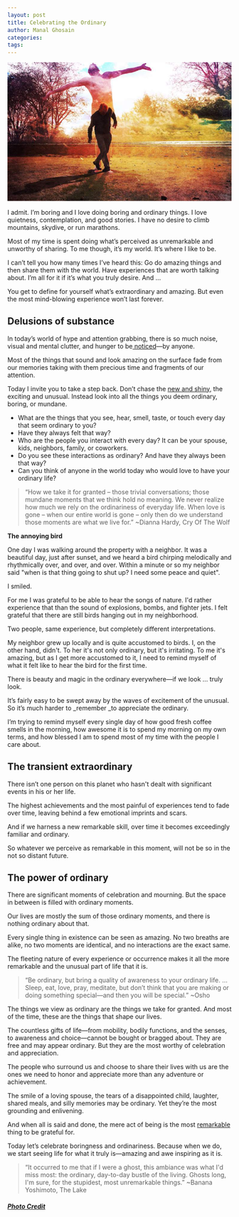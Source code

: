 ```yaml
---
layout: post
title: Celebrating the Ordinary
author: Manal Ghosain
categories:
tags:
---
```


![The ordinary](/images/ordinary.jpg)

I admit. I’m boring and I love doing boring and ordinary things. I love quietness, contemplation, and good stories. I have no desire to climb mountains, skydive, or run marathons. 

Most of my time is spent doing what’s perceived as unremarkable and unworthy of sharing. To me though, it’s my world. It’s where I like to be. 

I can’t tell you how many times I’ve heard this: Go do amazing things and then share them with the world. Have experiences that are worth talking about. I’m all for it if it’s what you truly desire. And … 

You get to define for yourself what’s extraordinary and amazing. But even the most mind-blowing experience won’t last forever. 

## Delusions of substance

In today’s world of hype and attention grabbing, there is so much noise, visual and mental clutter, and hunger to be[ noticed](/approval/)—by anyone. 

Most of the things that sound and look amazing on the surface fade from our memories taking with them precious time and fragments of our attention. 

Today I invite you to take a step back. Don’t chase the [new and shiny](/novelty/), the exciting and unusual. Instead look into all the things you deem ordinary, boring, or mundane. 

  * What are the things that you see, hear, smell, taste, or touch every day that seem ordinary to you?
  * Have they always felt that way?
  * Who are the people you interact with every day? It can be your spouse, kids, neighbors, family, or coworkers.
  * Do you see these interactions as ordinary? And have they always been that way?
  * Can you think of anyone in the world today who would love to have your ordinary life?

> “How we take it for granted – those trivial conversations; those mundane moments that we think hold no meaning. We never realize how much we rely on the ordinariness of everyday life. When love is gone – when our entire world is gone – only then do we understand those moments are what we live for.” ~Dianna Hardy, Cry Of The Wolf

**The annoying bird** 

One day I was walking around the property with a neighbor. It was a beautiful day, just after sunset, and we heard a bird chirping melodically and rhythmically over, and over, and over. Within a minute or so my neighbor said "when is that thing going to shut up? I need some peace and quiet". 

I smiled. 

For me I was grateful to be able to hear the songs of nature. I'd rather experience that than the sound of explosions, bombs, and fighter jets. I felt grateful that there are still birds hanging out in my neighborhood. 

Two people, same experience, but completely different interpretations. 

My neighbor grew up locally and is quite accustomed to birds. I, on the other hand, didn't. To her it's not only ordinary, but it's irritating. To me it's amazing, but as I get more accustomed to it, I need to remind myself of what it felt like to hear the bird for the first time. 

There is beauty and magic in the ordinary everywhere—if we look … truly look. 

It’s fairly easy to be swept away by the waves of excitement of the unusual. So it’s much harder to _remember _to appreciate the ordinary. 

I’m trying to remind myself every single day of how good fresh coffee smells in the morning, how awesome it is to spend my morning on my own terms, and how blessed I am to spend most of my time with the people I care about. 

## The transient extraordinary

There isn’t one person on this planet who hasn't dealt with significant events in his or her life. 

The highest achievements and the most painful of experiences tend to fade over time, leaving behind a few emotional imprints and scars. 

And if we harness a new remarkable skill, over time it becomes exceedingly familiar and ordinary. 

So whatever we perceive as remarkable in this moment, will not be so in the not so distant future. 

## The power of ordinary

There are significant moments of celebration and mourning. But the space in between is filled with ordinary moments. 

Our lives are mostly the sum of those ordinary moments, and there is nothing ordinary about that. 

Every single thing in existence can be seen as amazing. No two breaths are alike, no two moments are identical, and no interactions are the exact same. 

The fleeting nature of every experience or occurrence makes it all the more remarkable and the unusual part of life that it is. 

> “Be ordinary, but bring a quality of awareness to your ordinary life. … Sleep, eat, love, pray, meditate, but don’t think that you are making or doing something special—and then you will be special.” ~Osho

The things we view as ordinary are the things we take for granted. And most of the time, these are the things that shape our lives. 

The countless gifts of life—from mobility, bodily functions, and the senses, to awareness and choice—cannot be bought or bragged about. They are free and may appear ordinary. But they are the most worthy of celebration and appreciation. 

The people who surround us and choose to share their lives with us are the ones we need to honor and appreciate more than any adventure or achievement. 

The smile of a loving spouse, the tears of a disappointed child, laughter, shared meals, and silly memories may be ordinary. Yet they’re the most grounding and enlivening. 

And when all is said and done, the mere act of being is the most [remarkable](/why-you-dont-need-to-be-remarkable/) thing to be grateful for. 

Today let’s celebrate boringness and ordinariness. Because when we do, we start seeing life for what it truly is—amazing and awe inspiring as it is. 

> “It occurred to me that if I were a ghost, this ambiance was what I'd miss most: the ordinary, day-to-day bustle of the living. Ghosts long, I'm sure, for the stupidest, most unremarkable things.” ~Banana Yoshimoto, The Lake

##### [Photo Credit](https://www.flickr.com/photos/jeronimooo/12069638595)